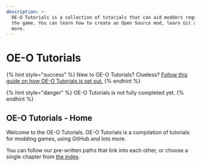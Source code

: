 ```yaml
---
description: >-
  OE-O Tutorials is a collection of tutorials that can aid modders regardless of
  the game. You can learn how to create an Open Source mod, learn Git and lots
  more.
---
```


# OE-O Tutorials

{% hint style="success" %}
New to OE-O Tutorials? Clueless? [Follow this guide on how OE-O Tutorials is set out.](otw-1/otw-1.md)
{% endhint %}

{% hint style="danger" %}
OE-O Tutorials is not fully completed yet.
{% endhint %}

## OE-O Tutorials - Home

Welcome to the OE-O Tutorials. OE-O Tutorials is a compilation of tutorials for modding games, using GitHub and lots more.

You can follow our pre-written paths that link into each other, or choose a single chapter from [the index](index.md).





